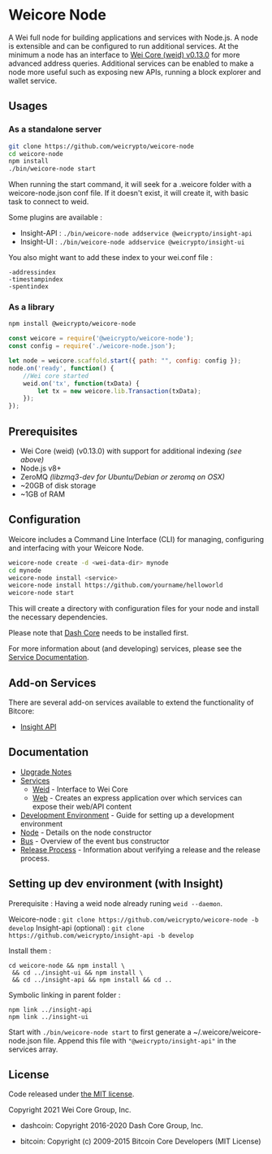 Weicore Node
============

A Wei full node for building applications and services with Node.js. A node is extensible and can be configured to run additional services. At the minimum a node has an interface to [Wei Core (weid) v0.13.0](https://github.com/weipay/wei/tree/v0.13.0.x) for more advanced address queries. Additional services can be enabled to make a node more useful such as exposing new APIs, running a block explorer and wallet service.

## Usages

### As a standalone server

```bash
git clone https://github.com/weicrypto/weicore-node
cd weicore-node
npm install
./bin/weicore-node start
```

When running the start command, it will seek for a .weicore folder with a weicore-node.json conf file.
If it doesn't exist, it will create it, with basic task to connect to weid.

Some plugins are available :

- Insight-API : `./bin/weicore-node addservice @weicrypto/insight-api`
- Insight-UI : `./bin/weicore-node addservice @weicrypto/insight-ui`

You also might want to add these index to your wei.conf file :
```
-addressindex
-timestampindex
-spentindex
```

### As a library

```bash
npm install @weicrypto/weicore-node
```

```javascript
const weicore = require('@weicrypto/weicore-node');
const config = require('./weicore-node.json');

let node = weicore.scaffold.start({ path: "", config: config });
node.on('ready', function() {
    //Wei core started
    weid.on('tx', function(txData) {
        let tx = new weicore.lib.Transaction(txData);
    });
});
```

## Prerequisites

- Wei Core (weid) (v0.13.0) with support for additional indexing *(see above)*
- Node.js v8+
- ZeroMQ *(libzmq3-dev for Ubuntu/Debian or zeromq on OSX)*
- ~20GB of disk storage
- ~1GB of RAM

## Configuration

Weicore includes a Command Line Interface (CLI) for managing, configuring and interfacing with your Weicore Node.

```bash
weicore-node create -d <wei-data-dir> mynode
cd mynode
weicore-node install <service>
weicore-node install https://github.com/yourname/helloworld
weicore-node start
```

This will create a directory with configuration files for your node and install the necessary dependencies.

[comment]: <> (todo update later)
Please note that [Dash Core](https://github.com/dashpay/dash/tree/master) needs to be installed first.

For more information about (and developing) services, please see the [Service Documentation](docs/services.md).

## Add-on Services

There are several add-on services available to extend the functionality of Bitcore:

- [Insight API](https://github.com/weicrypto/insight-api/tree/master)

## Documentation

- [Upgrade Notes](docs/upgrade.md)
- [Services](docs/services.md)
  - [Weid](docs/services/weid.md) - Interface to Wei Core
  - [Web](docs/services/web.md) - Creates an express application over which services can expose their web/API content
- [Development Environment](docs/development.md) - Guide for setting up a development environment
- [Node](docs/node.md) - Details on the node constructor
- [Bus](docs/bus.md) - Overview of the event bus constructor
- [Release Process](docs/release.md) - Information about verifying a release and the release process.


## Setting up dev environment (with Insight)

Prerequisite : Having a weid node already runing `weid --daemon`.

Weicore-node : `git clone https://github.com/weicrypto/weicore-node -b develop`
Insight-api (optional) : `git clone https://github.com/weicrypto/insight-api -b develop`

Install them :
```
cd weicore-node && npm install \
 && cd ../insight-ui && npm install \
 && cd ../insight-api && npm install && cd ..
```

Symbolic linking in parent folder :
```
npm link ../insight-api
npm link ../insight-ui
```

Start with `./bin/weicore-node start` to first generate a ~/.weicore/weicore-node.json file.
Append this file with `"@weicrypto/insight-api"` in the services array.

## License

Code released under [the MIT license](https://github.com/weicrypto/weicore-node/blob/master/LICENSE).

Copyright 2021 Wei Core Group, Inc.

- dashcoin: Copyright 2016-2020 Dash Core Group, Inc.

- bitcoin: Copyright (c) 2009-2015 Bitcoin Core Developers (MIT License)
